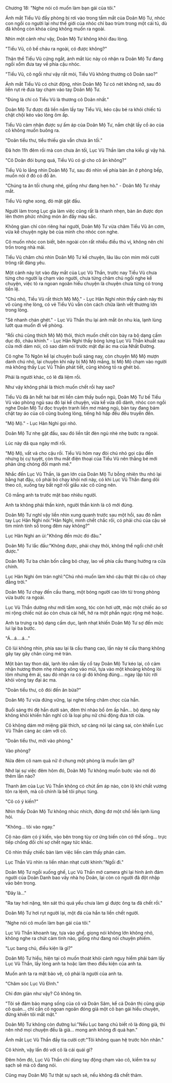 




Chương 18: "Nghe nói cô muốn làm bạn gái của tôi."


Ánh mắt Tiểu Vũ đầy phòng bị rơi vào trong tầm mắt của Doãn Mộ Tư, nhóc con ngồi co người lại như thế giới của nhóc chỉ bao trùm trong một cái tủ, dù đã không còn khóa cũng không muốn ra ngoài.

Nhìn một cảnh như vậy, Doãn Mộ Tư không khỏi đau lòng.

"Tiểu Vũ, cô bế cháu ra ngoài, có được không?"

Thân thể Tiểu Vũ cứng ngắt, ánh mắt lúc này có nhận ra Doãn Mộ Tư đang ngồi xổm đưa tay về phía cậu nhóc.

"Tiểu Vũ, cô ngồi như vậy rất mỏi, Tiểu Vũ không thương cô Doãn sao?"

Ánh mắt Tiểu Vũ có chút động, nhìn Doãn Mộ Tư có nét không nỡ, sau đó liền rụt rè đưa tay chạm vào tay Doãn Mộ Tư.

"Đúng là chỉ có Tiểu Vũ là thương cô Doãn nhất."

Doãn Mộ Tư được đã liền nắm lấy tay Tiểu Vũ, kéo cậu bé ra khỏi chiếc tủ chật chội kéo vào lòng ôm ấp.

Tiểu Vũ cảm nhận được sự ấm áp của Doãn Mộ Tư, nắm chặt lấy cổ áo của cô không muốn buông ra.

"Doãn tiểu thư, tiểu thiếu gia vẫn chưa ăn tối."

Đã hơn 11h đêm rồi mà con chưa ăn tối, Lục Vũ Thần làm cha kiểu gì vậy hả.

"Cô Doãn đói bụng quá, Tiểu Vũ có gì cho cô ăn không?"

Tiểu Vũ lo lắng nhìn Doãn Mộ Tư, sau đó nhìn về phía bàn ăn ở phòng bếp, muốn nói ở đó có đồ ăn.

"Chúng ta ăn tối chung nhé, giống như đang hẹn hò." - Doãn Mộ Tư nháy mắt.

Tiểu Vũ nghe xong, đỏ mặt gật đầu.

Người làm trong Lục gia làm việc cũng rất là nhanh nhẹn, bàn ăn được dọn lên thơm phức những món ăn đầy màu sắc.

Không gian chỉ còn riêng hai người, Doãn Mộ Tư vừa chăm Tiểu Vũ ăn cơm, vừa kể chuyện ngày bé của mình cho nhóc con nghe.

Cô muốn nhóc con biết, bên ngoài còn rất nhiều điều thú vị, không nên chỉ trốn trong nhà mãi.

Tiểu Vũ chăm chú nhìn Doãn Mộ Tư kể chuyện, lâu lâu còn mím môi cười trông rất đáng yêu.

Một cảnh này lọt vào đáy mắt của Lục Vũ Thần, trước nay Tiểu Vũ chưa từng cho người lạ chạm vào người, chưa từng chăm chú ngồi nghe kể chuyện, việc tỏ ra ngoan ngoãn hiểu chuyện là chuyện chưa từng có trong tiền lệ.

"Chú nhỏ, Tiểu Vũ rất thích Mộ Mộ." - Lục Hân Nghi nhìn thấy cảnh này thì vô cùng nhẹ lòng, có vẻ Tiểu Vũ vẫn còn cách chữa lành vết thương lớn trong lòng.

"Sẽ nhanh chán ghét." - Lục Vũ Thần thu lại ánh mắt ôn nhu kia, lạnh lùng lướt qua muốn đi về phòng.

"Rồi chú cũng thích Mộ Mộ thôi, thích muốn chết còn bày ra bộ dạng cấm dục đó, cháu khinh." - Lục Hân Nghi thấy bóng lưng Lục Vũ Thần khuất sau cửa mới dám nói, cô sao dám nói trước mặt đại ác ma của Nhất Đường.

Cô nghe Tô Ngôn kể lại chuyện buổi sáng nay, còn chuyện Mộ Mộ mượn danh chú nhỏ, lại chuyện khi nãy bị Mộ Mộ mắng, bị Mộ Mộ chạm vào người mà không thấy Lục Vũ Thần phát tiết, cũng không tỏ ra ghét bỏ.

Phải là người khác, có lẽ đã liệm rồi.

Như vậy không phải là thích muốn chết rồi hay sao?

Tiểu Vũ đã ăn hết hai bát mì liền cảm thấy buồn ngủ, Doãn Mộ Tư bế Tiểu Vũ vào phòng ngủ sau đó lại kể chuyện, vừa kể vừa dỗ dành, nhóc con ngồi nghe Doãn Mộ Tư đọc truyện tranh liền mơ màng ngủ, bàn tay đang bám chặt tay áo của cô cũng buông lỏng, tiếng hô hấp đều đều truyền đến.

"Mộ Mộ." - Lục Hân Nghi gọi nhỏ.

Doãn Mộ Tư nhẹ gật đầu, sau đó liền tắt đèn ngủ nhè nhẹ bước ra ngoài.

Lúc này đã qua ngày mới rồi.

"Mộ Mộ, vất vả cho cậu rồi. Tiểu Vũ hôm nay đòi chú nhỏ gọi cậu đến nhưng bị cự tuyệt, còn thu mất điện thoại của Tiểu Vũ nên thằng bé mới phản ứng chóng đối mạnh mẽ."

Nhắc đến Lục Vũ Thần, lá gan lớn của Doãn Mộ Tư bỗng nhiên thu nhỏ lại bằng hạt đậu, cô phải bỏ chạy khỏi nơi này, có khi Lục Vũ Thần đang dõi theo cô, xuống tay bất ngờ rồi giấu xác cô cũng nên.

Cô mắng anh ta trước mặt bao nhiêu người.

Anh ta không phải thần kinh, người thần kinh là cô mới đúng.

Doãn Mộ Tư nghĩ vậy liền nhìn xung quanh trước sau một hồi, sau đó nắm tay Lục Hân Nghi nói:"Hân Nghi, mình chết chắc rồi, có phải chú của cậu sẽ tìm mình tính sổ trong đêm nay không?"

Lục Hân Nghi an ủi:"Không đến mức đó đâu."

Doãn Mộ Tư lắc đầu:"Không được, phải chạy thôi, không thể ngồi chờ chết được."

Doãn Mộ Tư ba chân bốn cẳng bỏ chạy, lao về phía cầu thang hướng ra cửa chính.

Lục Hân Nghi ôm trán nghĩ:"Chú nhỏ muốn làm khó cậu thật thì cậu có chạy đằng trời."

Doãn Mộ Tư chạy đến cầu thang, một bóng người cao lớn từ trong phòng vừa bước ra ngoài.

Lục Vũ Thần dường như mới tắm xong, tóc còn hơi ướt, mặc một chiếc áo sơ mi rộng chiếc nút áo còn chưa cài hết, hở ra một phần ngực rộng mê hoặc.

Anh ta trưng ra bộ dạng cấm dục, lạnh nhạt khiến Doãn Mộ Tư sợ đến mức lui lại ba bước.

"Á…á….á…"

Cô lùi không nhìn, phía sau lại là cầu thang cao, lần này té cầu thang không gãy tay gãy chân cũng mẻ trán.

Một bàn tay thon dài, lạnh lẽo nắm lấy cổ tay Doãn Mộ Tư kéo lại, cô cảm nhận hương thơm nhẹ nhàng xông vào mũi, tựa vào một khoảng không lòi lõm nhưng êm ái, sau đó nhận ra có gì đó không đúng… ngay lập tức rời khỏi vòng tay đại ác ma.

"Doãn tiểu thư, cô đói đến ăn bừa?"

Doãn Mộ Tư vừa đứng vững, lại nghe tiếng châm chọc của hắn.

Buổi sáng thì đè hắn dưới sàn, đêm thì nhào bổ ôm ấp hắn… bộ dạng này không khỏi khiến hắn nghĩ cô là loại phụ nữ chủ động đưa tới cửa.

Cô không dám mở miệng giải thích, sợ càng nói lại càng sai, còn khiến Lục Vũ Thần càng ác cảm với cô.

"Doãn tiểu thư, mời vào phòng."

Vào phòng?

Nửa đêm cô nam quả nữ ở chung một phòng là muốn làm gì?

Nhớ lại sự việc đêm hôm đó, Doãn Mộ Tư không muốn bước vào nơi đó thêm lần nào?

Thanh âm của Lục Vũ Thần không có chút ấm áp nào, còn lộ khí chất vương tôn ra lệnh, mà cô chính là bề tôi phục tùng.

"Cô có ý kiến?"

Nhìn thấy Doãn Mộ Tư không nhúc nhích, đứng đơ một chổ liền lạnh lùng hỏi.

"Không… tôi vào ngay."

Cô nào dám có ý kiến, vào bên trong tùy cơ ứng biến còn có thể sống… trực tiếp chống đối chỉ sợ chết ngay tức khăc.

Cô nhìn thấy chiếc bàn làm việc liền cảm thấy phản cảm.

Lục Thần Vũ nhìn ra liền nhàn nhạt cười khinh:"Ngồi đi."

Doãn Mộ Tư ngồi xuống ghế, Lục Vũ Thần mở camera ghi lại hình ảnh đám người của Doãn Danh bao vây nhà họ Doãn, lại còn có người đã đột nhập vào bên trong.

"Đây là…"

"Ra tay hơi nặng, tên sát thủ quá yếu chưa làm gì được ông ta đã chết rồi."

Doãn Mộ Tư hơi rụt người lại, một đá của hắn ta liền chết người.

"Nghe nói cô muốn làm bạn gái của tôi."

Lục Vũ Thần khoanh tay, tựa vào ghế, giọng nói không lớn không nhỏ, không nghe ra chút cảm tình nào, giống như đang nói chuyện phiếm.

"Lục bang chủ, điều kiện là gì?"

Doãn Mộ Tư hiểu, hiện tại cô muốn thoát khỏi cảnh nguy hiểm phải bám lấy Lục Vũ Thần, lấy lòng anh ta hoặc làm theo điều kiện của anh ta.

Muốn anh ta ra mặt bảo vệ, cô phải là người của anh ta.

"Chăm sóc Lục Vũ Đình."

Chỉ đơn giản như vậy? Cô không tin.

"Tôi sẽ đảm bảo mạng sống của cô và Doãn Sâm, kể cả Doãn thị cũng giúp cô quản… chỉ cần cô ngoan ngoãn đóng giả một cô bạn gái hiểu chuyện, đừng khiến tôi mất mặt."

Doãn Mộ Tư không còn đường lui:"Nếu Lục bang chủ biết rõ là đóng giả, thì nên nhớ mọi chuyện đều là giả… mong anh không đi quá hạn."

Ánh mắt Lục Vũ Thần đầy tia cười cợt:"Tôi không quan hệ trước hôn nhân."

Cô khinh, vậy lần đó với cô là cái quái gì?

Đêm hôm đó, Lục Vũ Thần chỉ dùng tay động chạm vào cô, kiểm tra sự sạch sẽ mà cô đang nói.

Cũng may Doãn Mộ Tư thật sự sạch sẽ, nếu không đã chết thảm.




